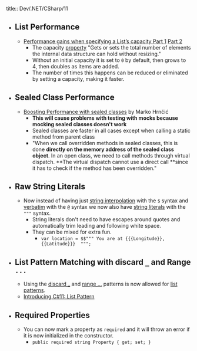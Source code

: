 title:: Dev/.NET/CSharp/11

- ## List<T> Performance
	- [Performance gains when specifying a List’s capacity Part 1](https://intodot.net/performance-gains-when-specifying-a-lists-capacity/) [Part 2](https://intodot.net/performance-gains-when-specifying-a-lists-capacity-part-2/)
		- The capacity [property](https://learn.microsoft.com/en-us/dotnet/api/system.collections.generic.list-1.capacity?view=net-6.0) "Gets or sets the total number of elements the internal data structure can hold without resizing."
		- Without an initial capacity it is set to `0` by default, then grows to 4, then doubles as items are added.
		- The number of times this happens can be reduced or eliminated by setting a capacity, making it faster.
- ## Sealed Class Performance
	- [Boosting Performance with sealed classes](https://code-maze.com/improve-performance-sealed-classes-dotnet/) by Marko Hrnčić
		- **This will cause problems with testing with mocks because mocking sealed classes doesn't work**
		- Sealed classes are faster in all cases except when calling a static method from parent class
		- "When we call overridden methods in sealed classes, this is done **directly on the memory address of the sealed class object**. In an open class, we need to call methods through virtual dispatch. **The virtual dispatch cannot use a direct call **since it has to check if the method has been overridden."
- ## Raw String Literals
	- Now instead of having just [string interpolation](https://learn.microsoft.com/en-us/dotnet/csharp/language-reference/tokens/interpolated) with the `$` syntax and [verbatim](https://learn.microsoft.com/en-us/dotnet/csharp/language-reference/tokens/verbatim) with the `@` syntax we now also have [string literals](https://learn.microsoft.com/en-us/dotnet/csharp/language-reference/proposals/csharp-11.0/raw-string-literal) with the `"""` syntax.
		- String literals don't need to have escapes around quotes and automatically trim leading and following white space.
		- They can be mixed for extra fun.
			- `var location = $$""" You are at {{{Longitude}}, {{Latitude}}}  """;`
- ## List Pattern Matching with discard `_` and Range `...`
	- Using the [discard _](https://learn.microsoft.com/en-us/dotnet/csharp/fundamentals/functional/discards) and [range ...]() patterns is now allowed for [list patterns](https://learn.microsoft.com/en-us/dotnet/csharp/fundamentals/functional/pattern-matching#list-patterns).
	- [Introducing C#11: List Pattern](https://anthonygiretti.com/2022/11/29/introducing-c11-list-pattern/)
- ## Required Properties
	- You can now mark a property as `required` and it will throw an error if it is now initialized in the constructor.
		- `public required string Property { get; set; }`